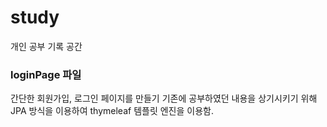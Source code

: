 # study
개인 공부 기록 공간


### loginPage 파일
간단한 회원가입, 로그인 페이지를 만들기
기존에 공부하였던 내용을 상기시키기 위해 JPA 방식을 이용하여 thymeleaf 템플릿 엔진을 이용함.
